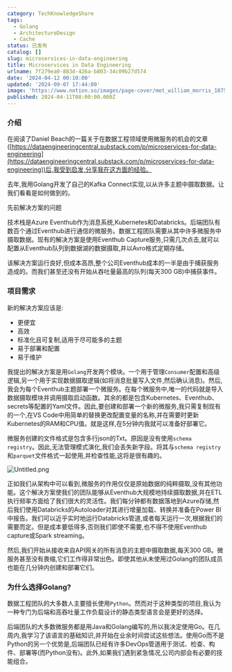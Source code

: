 ```yaml
---
category: TechKnowledgeShare
tags:
  - Golang
  - ArchitectureDesign
  - Cache
status: 已发布
catalog: []
slug: microservices-in-data-engineering
title: Microservices in Data Engineering
urlname: 7f279ea0-883d-426a-b803-34c09b27d574
date: '2024-04-12 00:10:00'
updated: '2024-09-07 17:44:00'
image: 'https://www.notion.so/images/page-cover/met_william_morris_1875.jpg'
published: 2024-04-11T08:00:00.000Z
---
```


### 介绍


在阅读了Daniel Beach的一篇关于在数据工程领域使用微服务的机会的文章([https://dataengineeringcentral.substack.com/p/microservices-for-data-engineering](https://dataengineeringcentral.substack.com/p/microservices-for-data-engineering))后,我受到启发,分享我在这方面的经验。


去年,我用Golang开发了自己的Kafka Connect实现,以从许多主题中摄取数据。让我们看看是如何做到的。


先前解决方案的问题


技术栈是Azure Eventhub作为消息系统,Kubernetes和Databricks。后端团队有数百个通过Eventhub进行通信的微服务。数据工程团队需要从其中许多微服务中摄取数据。现有的解决方案是使用Eventhub Capture服务,只需几次点击,就可以配置从Eventhub队列到数据湖的数据摄取,并以Avro格式定期存储。


该解决方案运行良好,但成本高昂,整个公司Eventhub成本的一半是由于捕获服务造成的。而我们甚至还没有开始从吞吐量最高的队列(每天300 GB)中捕获事件。


### 项目需求


新的解决方案应该是:

- 更便宜
- 高效
- 标准化且可复制,适用于尽可能多的主题
- 易于部署和配置
- 易于维护

我提出的解决方案是用`Golang`开发两个模块。一个用于管理`Consumer`配置和高级逻辑,另一个用于实现数据摄取逻辑(如将消息批量写入文件,然后确认消息)。然后,我会为每个Eventhub主题部署一个微服务。在每个微服务中,唯一的代码就是导入数据摄取模块并调用摄取启动函数。其余的都是包含Kubernetes、Eventhub、secrets等配置的Yaml文件。因此,要创建和部署一个新的微服务,我只需复制现有的一个,在VS Code中用简单的替换更改配置变量的名称,并在需要时更新Kubernetes的RAM和CPU值。就是这样,在5分钟内我就可以准备好部署它。


微服务创建的文件格式是包含多行json的Txt。原因是没有使用`schema registry`。因此,无法管理模式演化,我们会丢失新字段。将其与`schema registry`和`parquet`文件格式一起使用,并检查性能,这将是很有趣的。


![Untitled.png](https://prod-files-secure.s3.us-west-2.amazonaws.com/5d24fe63-e567-4804-86f9-9fdc62e13082/4e0f8d5d-b295-4408-9363-660688d511a9/Untitled.png?X-Amz-Algorithm=AWS4-HMAC-SHA256&X-Amz-Content-Sha256=UNSIGNED-PAYLOAD&X-Amz-Credential=ASIAZI2LB46625TZF2ZU%2F20250206%2Fus-west-2%2Fs3%2Faws4_request&X-Amz-Date=20250206T053840Z&X-Amz-Expires=3600&X-Amz-Security-Token=IQoJb3JpZ2luX2VjED0aCXVzLXdlc3QtMiJIMEYCIQCNvv2%2Bm3tNYSUZxVvYy5hyBwaw6FgyN8AH%2BKhWBT2ruwIhAJ65b%2BahCqx8t20VVXTMaynJyr8V7dUismsCT%2BHT%2F%2BKzKv8DCFYQABoMNjM3NDIzMTgzODA1IgyQKn1canHgtQWMBmQq3ANGVZjBikcUkEp0AvNY3nSdnWEIfieOn9duoefC6NIjqP48jGdH1dR1snX%2FDNr2QRbeVAglMXCNMuEyI4AJY143QhgbaV10vB03HxxkLaMBbDPlye7SU1792pwJKHy0Hon13MsSWQaj7E42SXU7Vl70w%2B915b40PeUqhMl5yYdhV3HQgFPMUhqHImNyMRlBrOCTaccBBCB1Qhv4KDHTKoyZreI9IWhn%2F0pr2w9clGOyCPZZ9mVHM5x%2FWM3UV4MdTXByZ4P8BRKiNIc8%2B1oyy6lYF44dmz1CrcP9SrHROjGm0FOzg4Aga5IveGKNTlR9UeTyQQXzpsTvueXDPmQ7it%2FeGXZAb6rZcIWSUJwSqsMO53Ohpbm56y0cwDCjyca6DH74XBsiL7T0r4cY8P%2F%2FnGpS5dWdgEK2lh9wX0g8%2BCdlCs78lisaLG6zJhvw%2BYEFqe6BFf9p7daOVv4jwmvkf35UlPJ2kdhTmvOyg6OAEhPydb5%2BOG8xqsrnSpo2goDMvSWo%2Fj%2B3xuEufVAAcRbRYjsPEAeVaC3BUTTCRSgrcBR5iKGpiQfrsDu%2BWs98iW0gc7HR63qStbFv6v6CjUnwl6zDICdFsXYt4dWLtIcYn5XVKu6sbep10yN68IbdnTCP%2FJC9BjqkAWBMCqpj4UiNQaEgqhXgW9wEoEf2sqVQ%2BDYZ%2BgmFOnxeZRx9HgMTagYPuftldRDUNA4sgDKL3EosQ%2BsKVAjIAWf15asb7lhTABRO%2FJ5UCsYg80f92oRoJ%2F%2BLMuVABylJkPFE%2FvqHhoGdnDTCZLfBoUIg0w3wzKqn3rpdpiln5lcshbWiAeJErWUYow91ang8KUsEQfCyKeoGkv50fuFpL05SMwX0&X-Amz-Signature=f8e7e254bcd1dca9357f6bbd7892b0d097011e485dbbbe9a03bf4cedb096c25e&X-Amz-SignedHeaders=host&x-id=GetObject)


正如我们从架构中可以看到,微服务的作用仅仅是原始数据的纯粹摄取,没有其他功能。这个解决方案使我们的团队能够从Eventhub大规模地持续摄取数据,并在ETL执行频率方面给了我们很大的灵活性。我们每分钟都有数据落地到Azure存储,然后我们使用Databricks的Autoloader对其进行增量加载、转换并准备在Power BI中报告。我们可以近乎实时地运行Databricks管道,或者每天运行一次,根据我们的需要而定。但是成本要低得多,否则我们即使不需要,也不得不使用Eventhub capture或Spark streaming。


然后,我们开始从接收来自API网关的所有消息的主题中摄取数据,每天300 GB。微服务甚至没有畏缩,它们工作得非常出色。即使其他从未使用过Golang的团队成员也能在几分钟内创建和部署它们。


### 为什么选择Golang?


数据工程团队的大多数人主要擅长使用`Python`。然而对于这种类型的项目,我认为一种专门为后端和高吞吐量工作负载设计的静态类型语言会是更好的选择。


后端团队的大多数微服务都是用Java和Golang编写的,所以我决定使用Go。在几周内,我学习了该语言的基础知识,并开始在业余时间尝试这些想法。使用Go而不是Python的另一个优势是,后端团队已经有许多DevOps管道用于测试、检查、构件、部署等(而Python没有)。此外,如果我们遇到紧急情况,公司内部会有必要的技能组合。


